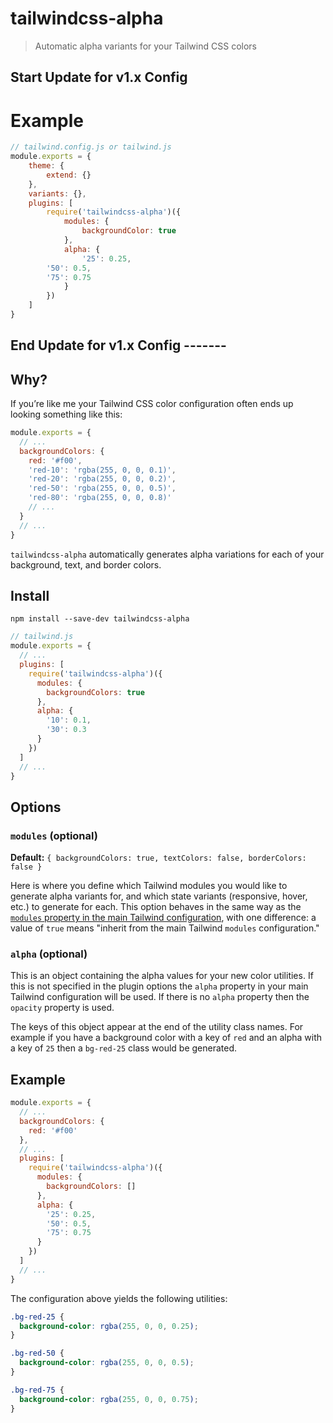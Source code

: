 # tailwindcss-alpha

> Automatic alpha variants for your Tailwind CSS colors

## Start Update for v1.x Config

# Example
```js
// tailwind.config.js or tailwind.js
module.exports = {
	theme: {
		extend: {}
	},
	variants: {},
	plugins: [
		require('tailwindcss-alpha')({
			modules: {
				backgroundColor: true
			},
			alpha: {
				'25': 0.25,
        '50': 0.5,
        '75': 0.75
			}
		})
	]
}
```

## End Update for v1.x Config -------

## Why?

If you’re like me your Tailwind CSS color configuration often ends up looking something like this:

```js
module.exports = {
  // ...
  backgroundColors: {
    red: '#f00',
    'red-10': 'rgba(255, 0, 0, 0.1)',
    'red-20': 'rgba(255, 0, 0, 0.2)',
    'red-50': 'rgba(255, 0, 0, 0.5)',
    'red-80': 'rgba(255, 0, 0, 0.8)'
    // ...
  }
  // ...
}
```

`tailwindcss-alpha` automatically generates alpha variations for each of your background, text, and border colors.

## Install

```
npm install --save-dev tailwindcss-alpha
```

```js
// tailwind.js
module.exports = {
  // ...
  plugins: [
    require('tailwindcss-alpha')({
      modules: {
        backgroundColors: true
      },
      alpha: {
        '10': 0.1,
        '30': 0.3
      }
    })
  ]
  // ...
}
```

## Options

### `modules` (optional)

**Default:** `{ backgroundColors: true, textColors: false, borderColors: false }`

Here is where you define which Tailwind modules you would like to generate alpha variants for, and which state variants (responsive, hover, etc.) to generate for each. This option behaves in the same way as the [`modules` property in the main Tailwind configuration](https://tailwindcss.com/docs/configuration#modules), with one difference: a value of `true` means "inherit from the main Tailwind `modules` configuration."

### `alpha` (optional)

This is an object containing the alpha values for your new color utilities. If this is not specified in the plugin options the `alpha` property in your main Tailwind configuration will be used. If there is no `alpha` property then the `opacity` property is used.

The keys of this object appear at the end of the utility class names. For example if you have a background color with a key of `red` and an alpha with a key of `25` then a `bg-red-25` class would be generated.

## Example

```js
module.exports = {
  // ...
  backgroundColors: {
    red: '#f00'
  },
  // ...
  plugins: [
    require('tailwindcss-alpha')({
      modules: {
        backgroundColors: []
      },
      alpha: {
        '25': 0.25,
        '50': 0.5,
        '75': 0.75
      }
    })
  ]
  // ...
}
```

The configuration above yields the following utilities:

```css
.bg-red-25 {
  background-color: rgba(255, 0, 0, 0.25);
}

.bg-red-50 {
  background-color: rgba(255, 0, 0, 0.5);
}

.bg-red-75 {
  background-color: rgba(255, 0, 0, 0.75);
}
```
